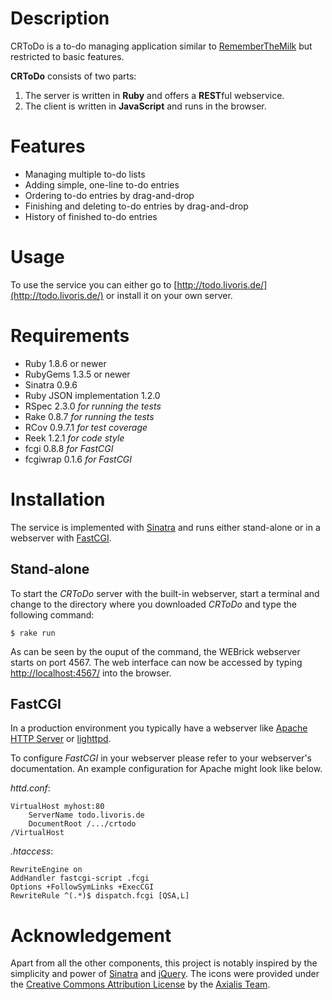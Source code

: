 Description
===========

CRToDo is a to-do managing application similar to [RememberTheMilk][1] but
restricted to basic features.

**CRToDo** consists of two parts:

1. The server is written in **Ruby** and offers a **REST**ful webservice.
2. The client is written in **JavaScript** and runs in the browser.

Features
========

* Managing multiple to-do lists
* Adding simple, one-line to-do entries
* Ordering to-do entries by drag-and-drop
* Finishing and deleting to-do entries by drag-and-drop
* History of finished to-do entries

Usage
=====

To use the service you can either go to
[http://todo.livoris.de/](http://todo.livoris.de/) or
install it on your own server.

Requirements
============

* Ruby 1.8.6 or newer
* RubyGems 1.3.5 or newer
* Sinatra 0.9.6
* Ruby JSON implementation 1.2.0
* RSpec 2.3.0 *for running the tests*
* Rake 0.8.7 *for running the tests*
* RCov 0.9.7.1 *for test coverage*
* Reek 1.2.1 *for code style*
* fcgi 0.8.8 *for FastCGI*
* fcgiwrap 0.1.6 *for FastCGI*

Installation
============

The service is implemented with [Sinatra][2] and runs
either stand-alone or in a webserver with [FastCGI][3].

Stand-alone
-----------

To start the *CRToDo* server with the built-in webserver, start a terminal and
change to the directory where you downloaded *CRToDo* and type the following
command:

    $ rake run

As can be seen by the ouput of the command, the WEBrick webserver starts on
port 4567. The web interface can now be accessed by typing
[http://localhost:4567/](http://localhost:4567/) into the browser.

FastCGI
-------

In a production environment you typically have a webserver like
[Apache HTTP Server][4] or
[lighttpd][5].

To configure *FastCGI* in your webserver please refer to your
webserver's documentation. An example configuration for Apache might look like
below.

*httd.conf*:

    VirtualHost myhost:80
        ServerName todo.livoris.de
        DocumentRoot /.../crtodo
    /VirtualHost

*.htaccess*:

    RewriteEngine on
    AddHandler fastcgi-script .fcgi
    Options +FollowSymLinks +ExecCGI
    RewriteRule ^(.*)$ dispatch.fcgi [QSA,L]

Acknowledgement
===============

Apart from all the other components, this project is notably inspired by the
simplicity and power of [Sinatra][2] and [jQuery][6]. The icons were provided
under the [Creative Commons Attribution License][7] by the [Axialis Team][8].

[1]: http://www.rememberthemilk.com/
[2]: http://www.sinatrarb.com/
[3]: http://www.fastcgi.com/
[4]: http://httpd.apache.org/
[5]: http://www.lighttpd.net/
[6]: http://jquery.com/
[7]: http://creativecommons.org/licenses/by/2.5/
[8]: http://axialis.com/
